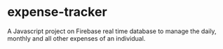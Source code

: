 # expense-tracker
A Javascript project on Firebase real time database to manage the daily, monthly and all other expenses of an individual.

